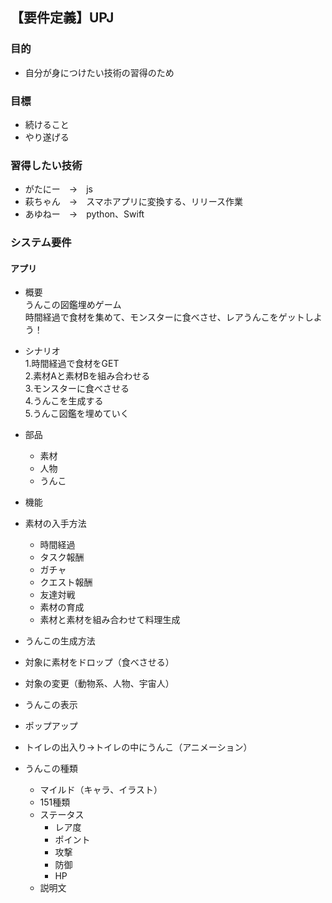 ## 【要件定義】UPJ

### 目的
- 自分が身につけたい技術の習得のため

### 目標
- 続けること
- やり遂げる

### 習得したい技術
- がたにー　→　js
- 萩ちゃん　→　スマホアプリに変換する、リリース作業
- あゆねー　→　python、Swift

### システム要件
#### アプリ
- 概要<br>
  うんこの図鑑埋めゲーム<br>
  時間経過で食材を集めて、モンスターに食べさせ、レアうんこをゲットしよう！

- シナリオ<br>
  1.時間経過で食材をGET<br>
  2.素材Aと素材Bを組み合わせる<br>
  3.モンスターに食べさせる<br>
  4.うんこを生成する<br>
  5.うんこ図鑑を埋めていく

- 部品
  - 素材
  - 人物
  - うんこ


- 機能

 - 素材の入手方法
   - 時間経過
   - タスク報酬
   - ガチャ
   - クエスト報酬
   - 友達対戦
   - 素材の育成
   - 素材と素材を組み合わせて料理生成

  - うんこの生成方法
   - 対象に素材をドロップ（食べさせる）
   - 対象の変更（動物系、人物、宇宙人）

  - うんこの表示
   - ポップアップ
   - トイレの出入り→トイレの中にうんこ（アニメーション）

 - うんこの種類
   - マイルド（キャラ、イラスト）
   - 151種類
   - ステータス
     - レア度
     - ポイント
     - 攻撃
     - 防御
     - HP  
   - 説明文
